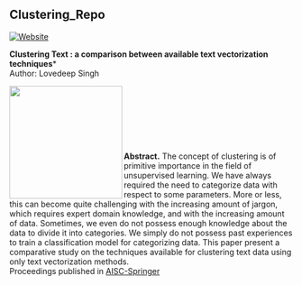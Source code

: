 ## Clustering_Repo
[![Website](https://img.shields.io/website?label=WEB_PAGE&style=for-the-badge&url=https%3A%2F%2Fsites.google.com/view/lovedeepsingh/research/clusteringtext)](https://sites.google.com/view/lovedeepsingh/research/clusteringtext)
</br>

**Clustering Text : a comparison between available text vectorization techniques***  &nbsp; &nbsp; &nbsp; &nbsp; &nbsp; &nbsp;
</br>
Author: Lovedeep Singh                                                       

<img align = "left" src="https://d1m75rqqgidzqn.cloudfront.net/wp-data/2020/01/17162345/clustering-algorithms-in-Machine-Learning.jpg" width=200>
</br>
</br>
</br>
</br>
</br>
</br>





**Abstract.** The concept of clustering is of primitive importance in the field of unsupervised learning. We have always required the need to categorize data with respect to some parameters. More or less, this can become quite challenging with the increasing amount of jargon, which requires expert domain knowledge, and with the increasing amount of data. Sometimes, we even do not possess enough knowledge about the data to divide it into categories. We simply do not possess past experiences to train a classification model for categorizing data. This paper present a comparative study on the techniques available for clustering text data using only text vectorization methods.
</br>
Proceedings published in [AISC-Springer](https://www.springer.com/series/11156)
